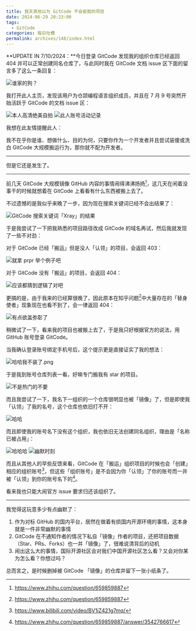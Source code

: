 ```yaml
---
title: 我天真地以为 GitCode 不会偷我的项目
date: 2024-06-29 20:23:00
tags:
  - GitCode
categories: 每日吐槽
permalink: archives/148/index.html
---
```


**UPDATE IN 7/10/2024：**今日登录 GitCode 发现我的组织仓库已经返回 404 并可以正常创建同名仓库了，与此同时我在 GitCode 文档 issue 区下面的留言多了这么一条回复：

![谁家的狗？][img_update1_1]

我打开此人主页，发现该用户为仓颉编程语言组织成员，并且在 7 月 9 号突然开始活跃于 GitCode 的文档 issue 区：

![本人高清绝美自拍][img_update1_2]
![此人账号活动记录][img_update1_3]

我想在此友情提醒此人：

我不在乎你是谁、想做什么、目的为何，只要你作为一个开发者并且尝试装傻或洗白 GitCode 大规模搬运行为，那你就不配为开发者。

----------

但是它还是发生了。

<!--more-->
----------

前几天 GitCode 大规模镜像 GitHub 内容的事情闹得沸沸扬扬[^1]，这几天在闲着没事干的时候就想着在 GitCode 上看看有什么东西被搬上去了。

不过遗憾的是我似乎来晚了一步，因为现在搜索关键词已经不会出结果了：

![GitCode 搜索关键词「Xray」的结果][img1]

于是我尝试了一下把我熟悉的项目路径改成 GitCode 的域名再试，然后我就发现了一些不对劲：

对于 GitCode 已经「搬运」但是没人「认领」的项目，会返回 403：

![就拿 prpr 举个例子吧][img2]

对于 GitCode 没有「搬运」的项目，会返回 404：

![应该都猜到逻辑了对吧][img3]

更搞的是，由于我来的已经算很晚了，因此原本在知乎问题[^1]中大量存在的「替身使者」现象现在也看不到了，会一律返回 404：

![有点欲盖弥彰了][img4]

稍微试了一下，看来我的项目也被搬上去了，于是我只好根据官方的说法，用 GitHub 账号登录 GitCode。

当我确认登录账号绑定手机号后，这个提示更是直接证实了我的想法：

![哈哈我不装了.png][img5]

于是我到账号仓库列表一看，好嘛专门搬我有 star 的项目。

![不是热门的不要][img6]

而且我尝试了一下，我名下一组织的一个仓库很明显也被「镜像」了，但是即使我「认领」了我的名号，这个仓库也依旧打不开：

![哈哈][img7]

而且即使我的账号名下没有这个组织，我也依旧无法创建同名组织，理由是「名称已被占用」：

![哈哈哈][img8]
![幽默时刻][img9]

而且从其他人的早些反馈来看，GitCode 在「搬运」组织项目的时候也会「创建」相应的组织账号[^2]，但这些「组织账号」是不会因为你「认领」了你的账号而一并被「认领」到你的账号名下的[^3]。

看来我也只能大闹官方 issue 要求归还该组织了。

-----

我觉得这玩意多少有点幽默了：

1. 作为对标 GitHub 的国内平台，居然在做着有损国内开源环境的事情，这本身就是一件非常幽默的事情
2. GitCode 在不通知作者的情况下私自「镜像」作者的项目，还把项目数据（Star、PRs、Forks）也一并「镜像」了，很难说清背后的动机
3. 闹出这么大的事情，国际开源社区会对我们中国开源社区怎么看？又会对你某为怎么看？你想过吗？

总而言之，是时候删掉被 GitCode 「镜像」的仓库并留下一张小纸条了。


[^1]: https://www.zhihu.com/question/659859887
[^2]: https://www.bilibili.com/video/BV1iZ421g7mq/
[^3]: https://www.zhihu.com/question/659859887/answer/3542766617

[img1]: /static/images/2024/06/2543029657.png
[img2]: /static/images/2024/06/3434796836.png
[img3]: /static/images/2024/06/733576549.png
[img4]: /static/images/2024/06/948606816.png
[img5]: /static/images/2024/06/4139344646.png
[img6]: /static/images/2024/06/1310159533.png
[img7]: /static/images/2024/06/3182088125.png
[img8]: /static/images/2024/06/1454256021.png
[img9]: /static/images/2024/06/3372044660.png

[img_update1_1]: /static/images/2024/07/2410194115.png
[img_update1_2]: /static/images/2024/07/3428802545.png
[img_update1_3]: /static/images/2024/07/2389289819.png
